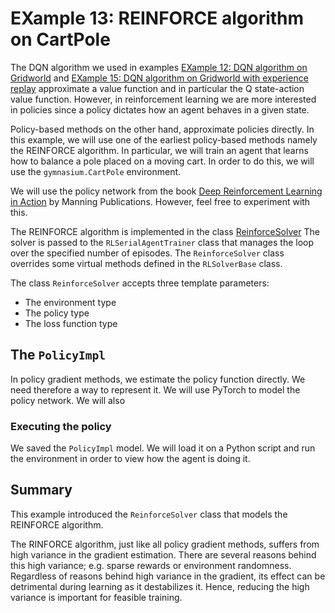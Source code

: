 # EXample 13: REINFORCE algorithm on CartPole

The DQN algorithm we used in examples <a href="../rl_example_12/rl_example_12.md">EXample 12: DQN algorithm on Gridworld</a>
and <a href="../rl_example_15/rl_example_15.md">EXample 15: DQN algorithm on Gridworld with experience replay</a> approximate a value function
and in particular the Q state-action value function. 
However, in reinforcement learning we are more interested in policies since a policy dictates how 
an agent behaves in a given state.


Policy-based methods on the other hand, approximate policies directly. 
In this example, we will use one of the earliest policy-based methods namely the
REINFORCE algorithm. In particular, we will train an agent that learns how to balance
a pole placed on a moving cart. In order to do this, we will use the ```gymnasium.CartPole``` environment.

We will use the policy network from the book <a href="https://www.manning.com/books/deep-reinforcement-learning-in-action">Deep Reinforcement Learning in Action</a>
by Manning Publications. However, feel free to experiment with this. 

The REINFORCE algorithm is implemented in the class <a href="https://github.com/pockerman/cuberl/blob/master/include/cubeai/rl/algorithms/pg/simple_reinforce.h">ReinforceSolver</a>
The solver is passed to the ```RLSerialAgentTrainer``` class that manages the loop over the specified number of episodes.
The ```ReinforceSolver``` class overrides some virtual methods defined in the ```RLSolverBase``` class.

The class ```ReinforceSolver``` accepts three template parameters:

- The environment type 
- The policy type 
- The loss function type 


## The ```PolicyImpl```

In policy gradient methods, we estimate the policy function directly. We need therefore a way to
represent it. We will use PyTorch to model the policy network. We will also 






### Executing the policy

We saved the ```PolicyImpl``` model. We will load it on a Python script and run the environment in order to view how the agent is doing it.


## Summary

This example introduced the ```ReinforceSolver``` class that models the REINFORCE algorithm.

The RINFORCE algorithm, just like all policy gradient methods, suffers from high variance in the gradient estimation.
There are several reasons behind this high variance; e.g. sparse rewards or environment randomness.
Regardless of reasons behind high variance in the gradient, its effect can be detrimental during learning as it destabilizes it. Hence, reducing the high variance is important for feasible training. 
